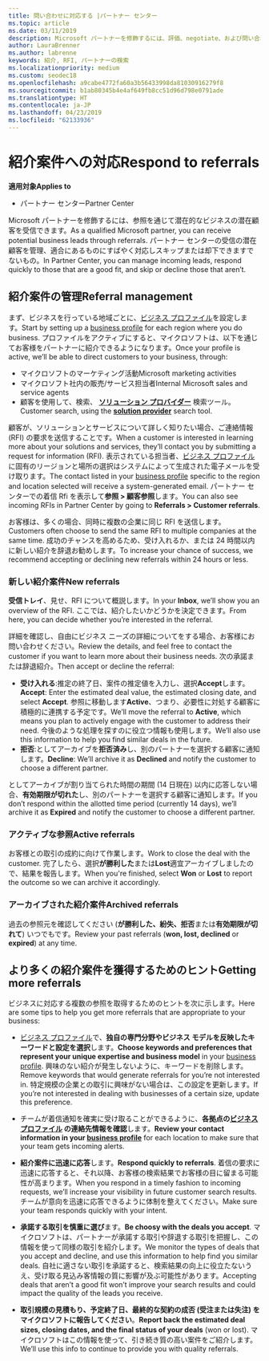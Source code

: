 ```yaml
---
title: 問い合わせに対応する |パートナー センター
ms.topic: article
ms.date: 03/11/2019
description: Microsoft パートナーを修飾するには、評価、negotiate、および問い合わせに対応するパートナー センターを通じてすることができます。
author: LauraBrenner
ms.author: labrenne
keywords: 紹介, RFI, パートナーの検索
ms.localizationpriority: medium
ms.custom: seodec18
ms.openlocfilehash: a9cabe4772fa60a3b56433998da81030916279f8
ms.sourcegitcommit: b1ab80345b4e4af649fb8cc51d96d798e0791ade
ms.translationtype: HT
ms.contentlocale: ja-JP
ms.lasthandoff: 04/23/2019
ms.locfileid: "62133936"
---
```

# <a name="respond-to-referrals"></a><span data-ttu-id="918cb-104">紹介案件への対応</span><span class="sxs-lookup"><span data-stu-id="918cb-104">Respond to referrals</span></span>

<span data-ttu-id="918cb-105">**適用対象**</span><span class="sxs-lookup"><span data-stu-id="918cb-105">**Applies to**</span></span>

-  <span data-ttu-id="918cb-106">パートナー センター</span><span class="sxs-lookup"><span data-stu-id="918cb-106">Partner Center</span></span>

<span data-ttu-id="918cb-107">Microsoft パートナーを修飾するには、参照を通じて潜在的なビジネスの潜在顧客を受信できます。</span><span class="sxs-lookup"><span data-stu-id="918cb-107">As a qualified Microsoft partner, you can receive potential business leads through referrals.</span></span> <span data-ttu-id="918cb-108">パートナー センターの受信の潜在顧客を管理、適合にあるものにすばやく対応しスキップまたは却下できますでないもの。</span><span class="sxs-lookup"><span data-stu-id="918cb-108">In Partner Center, you can manage incoming leads, respond quickly to those that are a good fit, and skip or decline those that aren’t.</span></span> 

## <a name="referral-management"></a><span data-ttu-id="918cb-109">紹介案件の管理</span><span class="sxs-lookup"><span data-stu-id="918cb-109">Referral management</span></span>

<span data-ttu-id="918cb-110">まず、ビジネスを行っている地域ごとに、[ビジネス プロファイル](create-a-marketing-profile.md)を設定します。</span><span class="sxs-lookup"><span data-stu-id="918cb-110">Start by setting up a [business profile](create-a-marketing-profile.md) for each region where you do business.</span></span> <span data-ttu-id="918cb-111">プロファイルをアクティブにすると、マイクロソフトは、以下を通じてお客様をパートナーに紹介できるようになります。</span><span class="sxs-lookup"><span data-stu-id="918cb-111">Once your profile is active, we’ll be able to direct customers to your business, through:</span></span>

*  <span data-ttu-id="918cb-112">マイクロソフトのマーケティング活動</span><span class="sxs-lookup"><span data-stu-id="918cb-112">Microsoft marketing activities</span></span>
*  <span data-ttu-id="918cb-113">マイクロソフト社内の販売/サービス担当者</span><span class="sxs-lookup"><span data-stu-id="918cb-113">Internal Microsoft sales and service agents</span></span>
*  <span data-ttu-id="918cb-114">顧客を使用して、検索、 **[ソリューション プロバイダー](https://www.microsoft.com/solution-providers/home)** 検索ツール。</span><span class="sxs-lookup"><span data-stu-id="918cb-114">Customer search, using the **[solution provider](https://www.microsoft.com/solution-providers/home)** search tool.</span></span>

<span data-ttu-id="918cb-115">顧客が、ソリューションとサービスについて詳しく知りたい場合、ご連絡情報 (RFI) の要求を送信することです。</span><span class="sxs-lookup"><span data-stu-id="918cb-115">When a customer is interested in learning more about your solutions and services, they’ll contact you by submitting a request for information (RFI).</span></span> <span data-ttu-id="918cb-116">表示されている担当者、[ビジネス プロファイル](create-a-marketing-profile.md)に固有のリージョンと場所の選択はシステムによって生成された電子メールを受け取ります。</span><span class="sxs-lookup"><span data-stu-id="918cb-116">The contact listed in your [business profile](create-a-marketing-profile.md) specific to the region and location selected will receive a system-generated email.</span></span> <span data-ttu-id="918cb-117">パートナー センターでの着信 Rfi を表示して**参照 > 顧客参照**します。</span><span class="sxs-lookup"><span data-stu-id="918cb-117">You can also see incoming RFIs in Partner Center by going to **Referrals > Customer referrals**.</span></span>

<span data-ttu-id="918cb-118">お客様は、多くの場合、同時に複数の企業に同じ RFI を送信します。</span><span class="sxs-lookup"><span data-stu-id="918cb-118">Customers often choose to send the same RFI to multiple companies at the same time.</span></span> <span data-ttu-id="918cb-119">成功のチャンスを高めるため、受け入れるか、または 24 時間以内に新しい紹介を辞退お勧めします。</span><span class="sxs-lookup"><span data-stu-id="918cb-119">To increase your chance of success, we recommend accepting or declining new referrals within 24 hours or less.</span></span>

### <a name="new-referrals"></a><span data-ttu-id="918cb-120">新しい紹介案件</span><span class="sxs-lookup"><span data-stu-id="918cb-120">New referrals</span></span>

<span data-ttu-id="918cb-121">**受信トレイ**、見せ、RFI について概説します。</span><span class="sxs-lookup"><span data-stu-id="918cb-121">In your **Inbox**, we’ll show you an overview of the RFI.</span></span> <span data-ttu-id="918cb-122">ここでは、紹介したいかどうかを決定できます。</span><span class="sxs-lookup"><span data-stu-id="918cb-122">From here, you can decide whether you’re interested in the referral.</span></span> 

<span data-ttu-id="918cb-123">詳細を確認し、自由にビジネス ニーズの詳細についてをする場合、お客様にお問い合わせください。</span><span class="sxs-lookup"><span data-stu-id="918cb-123">Review the details, and feel free to contact the customer if you want to learn more about their business needs.</span></span> <span data-ttu-id="918cb-124">次の承諾または辞退紹介。</span><span class="sxs-lookup"><span data-stu-id="918cb-124">Then accept or decline the referral:</span></span> 

*  <span data-ttu-id="918cb-125">**受け入れる**:推定の終了日、案件の推定値を入力し、選択**Accept**します。</span><span class="sxs-lookup"><span data-stu-id="918cb-125">**Accept**: Enter the estimated deal value, the estimated closing date, and select **Accept**.</span></span> <span data-ttu-id="918cb-126">参照に移動します**Active**、つまり、必要性に対処する顧客に積極的に連携する予定です。</span><span class="sxs-lookup"><span data-stu-id="918cb-126">We’ll move the referral to **Active**, which means you plan to actively engage with the customer to address their need.</span></span> <span data-ttu-id="918cb-127">今後のような処理を探すのに役立つ情報も使用します。</span><span class="sxs-lookup"><span data-stu-id="918cb-127">We’ll also use this information to help you find similar deals in the future.</span></span>
*  <span data-ttu-id="918cb-128">**拒否**:としてアーカイブを**拒否済み**し、別のパートナーを選択する顧客に通知します。</span><span class="sxs-lookup"><span data-stu-id="918cb-128">**Decline**: We’ll archive it as **Declined** and notify the customer to choose a different partner.</span></span>

<span data-ttu-id="918cb-129">としてアーカイブが割り当てられた時間の期間 (14 日現在) 以内に応答しない場合、**有効期限が切れた**し、別のパートナーを選択する顧客に通知します。</span><span class="sxs-lookup"><span data-stu-id="918cb-129">If you don’t respond within the allotted time period (currently 14 days), we’ll archive it as **Expired** and notify the customer to choose a different partner.</span></span>

### <a name="active-referrals"></a><span data-ttu-id="918cb-130">アクティブな参照</span><span class="sxs-lookup"><span data-stu-id="918cb-130">Active referrals</span></span>

<span data-ttu-id="918cb-131">お客様との取引の成約に向けて作業します。</span><span class="sxs-lookup"><span data-stu-id="918cb-131">Work to close the deal with the customer.</span></span> <span data-ttu-id="918cb-132">完了したら、選択**が勝利した**または**Lost**適宜アーカイブしましたので、結果を報告します。</span><span class="sxs-lookup"><span data-stu-id="918cb-132">When you're finished, select **Won** or **Lost** to report the outcome so we can archive it accordingly.</span></span>

### <a name="archived-referrals"></a><span data-ttu-id="918cb-133">アーカイブされた紹介案件</span><span class="sxs-lookup"><span data-stu-id="918cb-133">Archived referrals</span></span>

<span data-ttu-id="918cb-134">過去の参照元を確認してください (**が勝利した、紛失、拒否**または**有効期限が切れて**) いつでもです。</span><span class="sxs-lookup"><span data-stu-id="918cb-134">Review your past referrals (**won, lost, declined** or **expired**) at any time.</span></span> 

## <a name="getting-more-referrals"></a><span data-ttu-id="918cb-135">より多くの紹介案件を獲得するためのヒント</span><span class="sxs-lookup"><span data-stu-id="918cb-135">Getting more referrals</span></span>

<span data-ttu-id="918cb-136">ビジネスに対応する複数の参照を取得するためのヒントを次に示します。</span><span class="sxs-lookup"><span data-stu-id="918cb-136">Here are some tips to help you get more referrals that are appropriate to your business:</span></span>

*  <span data-ttu-id="918cb-137">[ビジネス プロファイル](create-a-marketing-profile.md)で、**独自の専門分野やビジネス モデルを反映したキーワードと設定を選択**します。</span><span class="sxs-lookup"><span data-stu-id="918cb-137">**Choose keywords and preferences that represent your unique expertise and business model** in your [business profile](create-a-marketing-profile.md).</span></span> <span data-ttu-id="918cb-138">興味のない紹介が発生しないように、キーワードを削除します。</span><span class="sxs-lookup"><span data-stu-id="918cb-138">Remove keywords that would generate referrals for you’re not interested in.</span></span> <span data-ttu-id="918cb-139">特定規模の企業との取引に興味がない場合は、この設定を更新します。</span><span class="sxs-lookup"><span data-stu-id="918cb-139">If you’re not interested in dealing with businesses of a certain size, update this preference.</span></span>

*  <span data-ttu-id="918cb-140">チームが着信通知を確実に受け取ることができるように、**各拠点の[ビジネス プロファイル](create-a-marketing-profile.md) の連絡先情報を確認**します。</span><span class="sxs-lookup"><span data-stu-id="918cb-140">**Review your contact information in your [business profile](create-a-marketing-profile.md)** for each location to make sure that your team gets incoming alerts.</span></span>

*  <span data-ttu-id="918cb-141">**紹介案件に迅速に応答**します。</span><span class="sxs-lookup"><span data-stu-id="918cb-141">**Respond quickly to referrals**.</span></span> <span data-ttu-id="918cb-142">着信の要求に迅速に応答すると、それ以降、お客様の検索結果でお客様の目に留まる可能性が高まります。</span><span class="sxs-lookup"><span data-stu-id="918cb-142">When you respond in a timely fashion to incoming requests, we’ll increase your visibility in future customer search results.</span></span> <span data-ttu-id="918cb-143">チームが意向を迅速に応答できるように体制を整えてください。</span><span class="sxs-lookup"><span data-stu-id="918cb-143">Make sure your team responds quickly with your intent.</span></span>

*  <span data-ttu-id="918cb-144">**承諾する取引を慎重に選び**ます。</span><span class="sxs-lookup"><span data-stu-id="918cb-144">**Be choosy with the deals you accept**.</span></span> <span data-ttu-id="918cb-145">マイクロソフトは、パートナーが承諾する取引や辞退する取引を把握し、この情報を使って同様の取引を紹介します。</span><span class="sxs-lookup"><span data-stu-id="918cb-145">We monitor the types of deals that you accept and decline, and use this information to help find you similar deals.</span></span> <span data-ttu-id="918cb-146">自社に適さない取引を承諾すると、検索結果の向上に役立たないうえ、受け取る見込み客情報の質に影響が及ぶ可能性があります。</span><span class="sxs-lookup"><span data-stu-id="918cb-146">Accepting deals that aren’t a good fit won’t improve your search results and could impact the quality of the leads you receive.</span></span>

*  <span data-ttu-id="918cb-147">**取引規模の見積もり、予定終了日、最終的な契約の成否 (受注または失注) をマイクロソフトに報告してください**。</span><span class="sxs-lookup"><span data-stu-id="918cb-147">**Report back the estimated deal sizes, closing dates, and the final status of your deals** (won or lost).</span></span> <span data-ttu-id="918cb-148">マイクロソフトはこの情報を使って、引き続き質の高い案件をご紹介します。</span><span class="sxs-lookup"><span data-stu-id="918cb-148">We’ll use this info to continue to provide you with quality referrals.</span></span>
